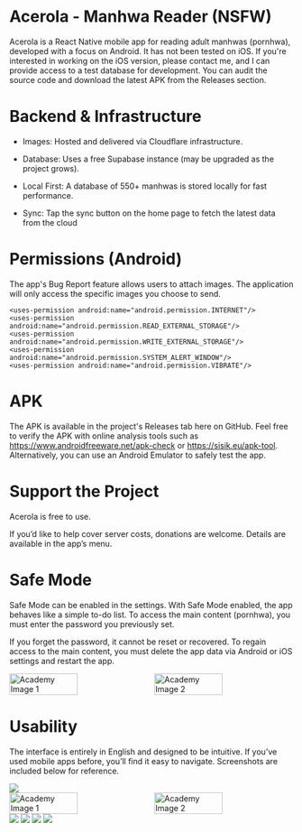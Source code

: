 # Acerola - Manhwa Reader (NSFW)

Acerola is a React Native mobile app for reading adult manhwas (pornhwa), developed with a focus on Android. It has not been tested on iOS. If you're interested in working on the iOS version, please contact me, and I can provide access to a test database for development. You can audit the source code and download the latest APK from the Releases section.

# Backend & Infrastructure

- Images: Hosted and delivered via Cloudflare infrastructure.

- Database: Uses a free Supabase instance (may be upgraded as the project grows).

- Local First: A database of 550+ manhwas is stored locally for fast performance.

- Sync: Tap the sync button on the home page to fetch the latest data from the cloud

# Permissions (Android)

The app's Bug Report feature allows users to attach images. The application will only access the specific images you choose to send.

    <uses-permission android:name="android.permission.INTERNET"/>
    <uses-permission android:name="android.permission.READ_EXTERNAL_STORAGE"/>
    <uses-permission android:name="android.permission.WRITE_EXTERNAL_STORAGE"/>
    <uses-permission android:name="android.permission.SYSTEM_ALERT_WINDOW"/>
    <uses-permission android:name="android.permission.VIBRATE"/>

# APK

The APK is available in the project's Releases tab here on GitHub. Feel free to verify the APK with online analysis tools such as https://www.androidfreeware.net/apk-check or https://sisik.eu/apk-tool. Alternatively, you can use an Android Emulator to safely test the app.


# Support the Project
 
Acerola is free to use.

If you’d like to help cover server costs, donations are welcome. Details are available in the app’s menu.

# Safe Mode

Safe Mode can be enabled in the settings. With Safe Mode enabled, the app behaves like a simple to-do list. To access the main content (pornhwa), you must enter the password you previously set.

If you forget the password, it cannot be reset or recovered. To regain access to the main content, you must delete the app data via Android or iOS settings and restart the app.
<div style="display: flex; flex-wrap: wrap; gap: 2%;">
  <img style='max-width: 720px' src="github/images/settings.jpg" width="49%" alt="Academy Image 1" />
  <img style='max-width: 720px' src="github/images/todo.jpg" width="49%" alt="Academy Image 2" />
</div>

# Usability

The interface is entirely in English and designed to be intuitive.
If you’ve used mobile apps before, you’ll find it easy to navigate.
Screenshots are included below for reference.

<img src="github/images/home.jpg" style='max-width: 720px' />

<div style="display: flex; flex-wrap: wrap; gap: 2%;">
  <img style='max-width: 720px' src="github/images/academy.jpg" width="49%" alt="Academy Image 1" />
  <img style='max-width: 720px' src="github/images/academy2.jpg" width="49%" alt="Academy Image 2" />
</div>

<img src="github/images/library.jpg" style='max-width: 720px' />

<img src="github/images/chapter.jpg" style='max-width: 720px' />

<img src="github/images/menu.jpg" style='max-width: 720px' />

<img src="github/images/random.jpg" style='max-width: 720px' />